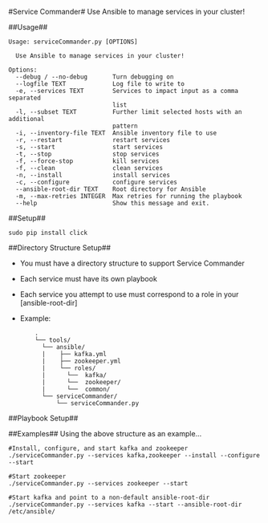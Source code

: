 #Service Commander#
Use Ansible to manage services in your cluster!

##Usage##
```
Usage: serviceCommander.py [OPTIONS]

  Use Ansible to manage services in your cluster!

Options:
  --debug / --no-debug       Turn debugging on
  --logfile TEXT             Log file to write to
  -e, --services TEXT        Services to impact input as a comma separated
                             list
  -l, --subset TEXT          Further limit selected hosts with an additional
                             pattern
  -i, --inventory-file TEXT  Ansible inventory file to use
  -r, --restart              restart services
  -s, --start                start services
  -t, --stop                 stop services
  -f, --force-stop           kill services
  -f, --clean                clean services
  -n, --install              install services
  -c, --configure            configure services
  --ansible-root-dir TEXT    Root directory for Ansible
  -m, --max-retries INTEGER  Max retries for running the playbook
  --help                     Show this message and exit.
  ```

##Setup##
```
sudo pip install click
```

##Directory Structure Setup##
- You must have a directory structure to support Service Commander
- Each service must have its own playbook
- Each service you attempt to use must correspond to a role in your [ansible-root-dir]
- Example:
    
  ```
      .
      └── tools/
        └── ansible/
        |    ├── kafka.yml
        |    ├── zookeeper.yml
        |    └── roles/
        |      └──  kafka/
        |      └──  zookeeper/
        |      └──  common/
        └── serviceCommander/
            └── serviceCommander.py
  ```


##Playbook Setup##


##Examples##
Using the above structure as an example...
```
#Install, configure, and start kafka and zookeeper
./serviceCommander.py --services kafka,zookeeper --install --configure --start 

#Start zookeeper
./serviceCommander.py --services zookeeper --start

#Start kafka and point to a non-default ansible-root-dir
./serviceCommander.py --services kafka --start --ansible-root-dir /etc/ansible/
```

